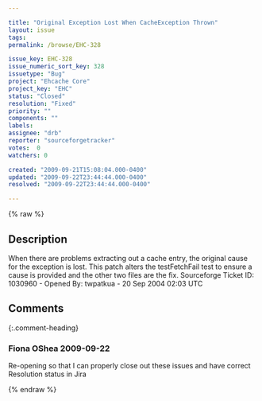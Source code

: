 ```yaml
---

title: "Original Exception Lost When CacheException Thrown"
layout: issue
tags: 
permalink: /browse/EHC-328

issue_key: EHC-328
issue_numeric_sort_key: 328
issuetype: "Bug"
project: "Ehcache Core"
project_key: "EHC"
status: "Closed"
resolution: "Fixed"
priority: ""
components: ""
labels: 
assignee: "drb"
reporter: "sourceforgetracker"
votes:  0
watchers: 0

created: "2009-09-21T15:08:04.000-0400"
updated: "2009-09-22T23:44:44.000-0400"
resolved: "2009-09-22T23:44:44.000-0400"

---
```




{% raw %}



## Description

<div markdown="1" class="description">

When there are problems extracting out a cache entry,
the original cause for the exception is lost. This
patch alters the testFetchFail test to ensure a cause
is provided and the other two files are the fix.
Sourceforge Ticket ID: 1030960 - Opened By: twpatkua - 20 Sep 2004 02:03 UTC

</div>

## Comments


{:.comment-heading}
### **Fiona OShea** <span class="date">2009-09-22</span>

<div markdown="1" class="comment">

Re-opening so that I can properly close out these issues and have correct Resolution status in Jira

</div>



{% endraw %}
